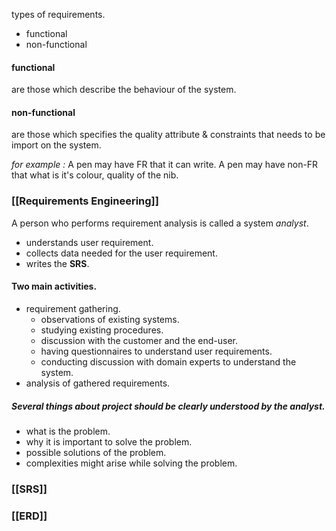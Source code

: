 types of requirements. 
- functional 
- non-functional 

#### functional
are those which describe the behaviour of the system. 

#### non-functional 
are those which specifies the quality attribute & constraints that needs to be import on the system. 


*for example :* A pen may have FR that it can write. 
A pen may have non-FR that what is it's colour, quality of the nib. 

### [[Requirements Engineering]]

A person who performs requirement analysis is called a system *analyst*. 
- understands user requirement. 
- collects data needed for the user requirement.
- writes the **SRS**. 

#### Two main activities. 
- requirement gathering. 
	- observations of existing systems. 
	- studying existing procedures. 
	- discussion with the customer and the end-user. 
	- having questionnaires to understand user requirements. 
	- conducting discussion with domain experts to understand the system. 
- analysis of gathered requirements. 

##### Several things about project should be clearly understood by the analyst. 
- what is the problem. 
- why it is important to solve the problem. 
- possible solutions of the problem. 
- complexities might arise while solving the problem. 

### [[SRS]]
### [[ERD]]
